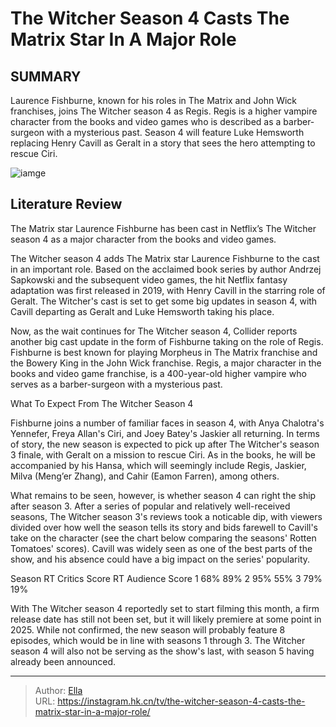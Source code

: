 # The Witcher Season 4 Casts The Matrix Star In A Major Role


## SUMMARY 



  Laurence Fishburne, known for his roles in The Matrix and John Wick franchises, joins The Witcher season 4 as Regis.   Regis is a higher vampire character from the books and video games who is described as a barber-surgeon with a mysterious past.   Season 4 will feature Luke Hemsworth replacing Henry Cavill as Geralt in a story that sees the hero attempting to rescue Ciri.  

![iamge](https://static1.srcdn.com/wordpress/wp-content/uploads/2024/01/henry-cavill-as-geralt-in-the-witcher-season-4-juxtaposed-with-laurence-fishburne-as-the-bowery-king-in-john-wick-4.jpg)

## Literature Review
The Matrix star Laurence Fishburne has been cast in Netflix’s The Witcher season 4 as a major character from the books and video games.




The Witcher season 4 adds The Matrix star Laurence Fishburne to the cast in an important role. Based on the acclaimed book series by author Andrzej Sapkowski and the subsequent video games, the hit Netflix fantasy adaptation was first released in 2019, with Henry Cavill in the starring role of Geralt. The Witcher&#39;s cast is set to get some big updates in season 4, with Cavill departing as Geralt and Luke Hemsworth taking his place.




Now, as the wait continues for The Witcher season 4, Collider reports another big cast update in the form of Fishburne taking on the role of Regis. Fishburne is best known for playing Morpheus in The Matrix franchise and the Bowery King in the John Wick franchise. Regis, a major character in the books and video game franchise, is a 400-year-old higher vampire who serves as a barber-surgeon with a mysterious past.

  


 What To Expect From The Witcher Season 4 
          

Fishburne joins a number of familiar faces in season 4, with Anya Chalotra&#39;s Yennefer, Freya Allan&#39;s Ciri, and Joey Batey&#39;s Jaskier all returning. In terms of story, the new season is expected to pick up after The Witcher&#39;s season 3 finale, with Geralt on a mission to rescue Ciri. As in the books, he will be accompanied by his Hansa, which will seemingly include Regis, Jaskier, Milva (Meng’er Zhang), and Cahir (Eamon Farren), among others.




What remains to be seen, however, is whether season 4 can right the ship after season 3. After a series of popular and relatively well-received seasons, The Witcher season 3&#39;s reviews took a noticable dip, with viewers divided over how well the season tells its story and bids farewell to Cavill&#39;s take on the character (see the chart below comparing the seasons&#39; Rotten Tomatoes&#39; scores). Cavill was widely seen as one of the best parts of the show, and his absence could have a big impact on the series&#39; popularity. 

 Season  RT Critics Score  RT Audience Score   1  68%  89%   2  95%  55%   3  79%  19%   



With The Witcher season 4 reportedly set to start filming this month, a firm release date has still not been set, but it will likely premiere at some point in 2025. While not confirmed, the new season will probably feature 8 episodes, which would be in line with seasons 1 through 3. The Witcher season 4 will also not be serving as the show&#39;s last, with season 5 having already been announced.






---

> Author: [Ella](https://instagram.hk.cn/)  
> URL: https://instagram.hk.cn/tv/the-witcher-season-4-casts-the-matrix-star-in-a-major-role/  

